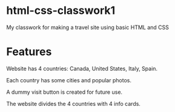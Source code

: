 # html-css-classwork1

My classwork for making a travel site using basic HTML and CSS

# Features

Website has 4 countries: Canada, United States, Italy, Spain.

Each country has some cities and popular photos.

A dummy visit button is created for future use.

The website divides the 4 countries with 4 info cards.
